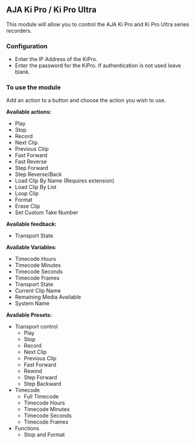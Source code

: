## AJA Ki Pro / Ki Pro Ultra

This module will allow you to control the AJA Ki Pro and Ki Pro Ultra series recorders.

### Configuration
* Enter the IP Address of the KiPro.
* Enter the password for the KiPro. If authentication is not used leave blank.

### To use the module
Add an action to a button and choose the action you wish to use.

**Available actions:**
* Play
* Stop
* Record
* Next Clip
* Previous Cliip
* Fast Forward
* Fast Reverse
* Step Forward
* Step Reverse/Back
* Load Clip By Name (Requires extension)
* Load Clip By List
* Loop Clip
* Format
* Erase Clip
* Set Custom Take Number

**Available feedback:**
* Transport State

**Available Variables:**
* Timecode Hours
* Timecode Minutes
* Timecode Seconds
* Timecode Frames
* Transport State
* Current Clip Name
* Remaining Media Available
* System Name

**Available Presets:**
* Transport control
  * Play
  * Stop
  * Record
  * Next Clip
  * Previous Clip
  * Fast Forward
  * Rewind
  * Step Forward
  * Step Backward
* Timecode
  * Full Timecode
  * Timecode Hours
  * Timecode Minutes
  * Timecode Seconds
  * Timecode Frames
* Functions
  * Stop and Format
